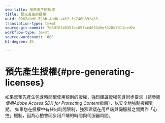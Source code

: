 ```yaml
---
seo-title: 預先產生的授權
title: 預先產生的授權
uuid: 0207abdf-52bb-4bd0-a4f2-fe740b89fa83
translation-type: tm+mt
source-git-commit: 7e8df034035fe465fbe403949ef828e7811ced2e
workflow-type: tm+mt
source-wordcount: '80'
ht-degree: 0%

---
```



# 預先產生授權{#pre-generating-licenses}

如果您預先產生包含時間型使用規則的授權，強烈建議授權包含同步要求（請參閱&#x200B;*使用Adobe Access SDK for Protecting Content*&#x200B;指南），以安全地強制授權到期。 如果您在授權中有任何時間限制，強烈建議在用戶端與伺服器之間實作「心拍」機制，因為心拍會同步用戶端的時間與伺服器時間。
